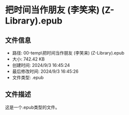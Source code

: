 ﻿# 把时间当作朋友 (李笑来) (Z-Library).epub

## 文件信息
- 路径: 00-temp\把时间当作朋友 (李笑来) (Z-Library).epub
- 大小: 742.42 KB
- 创建时间: 2024/9/3 16:45:24
- 最后修改时间: 2024/9/3 16:45:26
- 文件类型: .epub

## 文件描述
这是一个.epub类型的文件。

